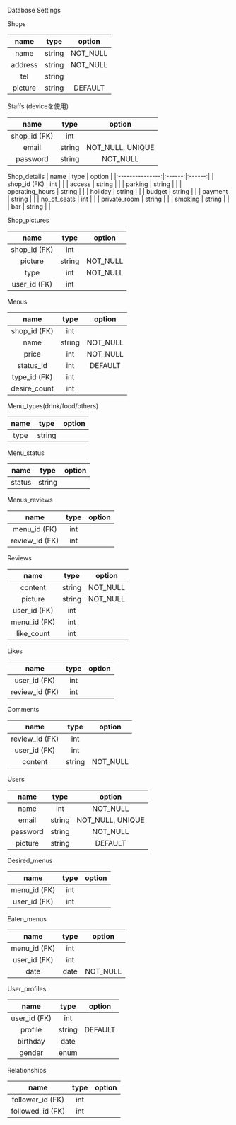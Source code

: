 Database Settings

Shops

|  name   |  type  |  option  |
|:-------:|:------:|:--------:|
|  name   | string | NOT_NULL |
| address | string | NOT_NULL |
|   tel   | string |          |
| picture | string | DEFAULT  |

Staffs (deviceを使用)

|     name     |  type  |      option      |
|:------------:|:------:|:----------------:|
| shop_id (FK) |  int   |                  |
|    email     | string | NOT_NULL, UNIQUE |
|   password   | string |     NOT_NULL     |


Shop_details
|      name       |  type  | option |
|:---------------:|:------:|:------:|
|  shop_id (FK)   |  int   |        |
|     access      | string |        |
|     parking     | string |        |
| operating_hours | string |        |
|     holiday     | string |        |
|     budget      | string |        |
|     payment     | string |        |
|   no_of_seats   |  int   |        |
|  private_room   | string |        |
|     smoking     | string |        |
|       bar       | string |        |

Shop_pictures

|     name     |  type  |  option  |
|:------------:|:------:|:--------:|
| shop_id (FK) |  int   |          |
|   picture    | string | NOT_NULL |
|     type     |  int   | NOT_NULL |
| user_id (FK) |  int   |          |


Menus

|     name     |  type  |  option  |
|:------------:|:------:|:--------:|
| shop_id (FK) |  int   |          |
|     name     | string | NOT_NULL |
|    price     |  int   | NOT_NULL |
|  status_id   |  int   | DEFAULT  |
| type_id (FK) |  int   |          |
| desire_count |  int   |          |


Menu_types(drink/food/others)

| name |  type  | option |
|:----:|:------:|:------:|
| type | string |        |

Menu_status

|  name  |  type  | option |
|:------:|:------:|:------:|
| status | string |        |

Menus_reviews

|      name      | type |  option  |
|:--------------:|:----:|:--------:|
|  menu_id (FK)  | int  |          |
| review_id (FK) | int  |          |

Reviews

|     name     |  type  |  option  |
|:------------:|:------:|:--------:|
|   content    | string | NOT_NULL |
|   picture    | string | NOT_NULL |
| user_id (FK) |  int   |          |
| menu_id (FK) |  int   |          |
|  like_count  |  int   |          |


Likes

|      name      | type | option |
|:--------------:|:----:|:------:|
|  user_id (FK)  | int  |        |
| review_id (FK) | int  |        |

Comments

|      name      |  type  |  option  |
|:--------------:|:------:|:--------:|
| review_id (FK) |  int   |          |
|  user_id (FK)  |  int   |          |
|    content     | string | NOT_NULL |


Users

|   name   |  type  |      option      |
|:--------:|:------:|:----------------:|
|   name   |  int   |     NOT_NULL     |
|  email   | string | NOT_NULL, UNIQUE |
| password | string |     NOT_NULL     |
| picture  | string |     DEFAULT      |



Desired_menus

|     name     | type |  option  |
|:------------:|:----:|:--------:|
| menu_id (FK) | int  |          |
| user_id (FK) | int  |          |

Eaten_menus

|     name     | type |  option  |
|:------------:|:----:|:--------:|
| menu_id (FK) | int  |          |
| user_id (FK) | int  |          |
|     date     | date | NOT_NULL |

User_profiles

|     name     |  type  |  option  |
|:------------:|:------:|:--------:|
| user_id (FK) |  int   |          |
|   profile    | string | DEFAULT  |
|   birthday   |  date  |          |
|    gender    |  enum  |          |


Relationships

|       name       | type |  option  |
|:----------------:|:----:|:--------:|
| follower_id (FK) | int  |          |
| followed_id (FK) | int  |          |
